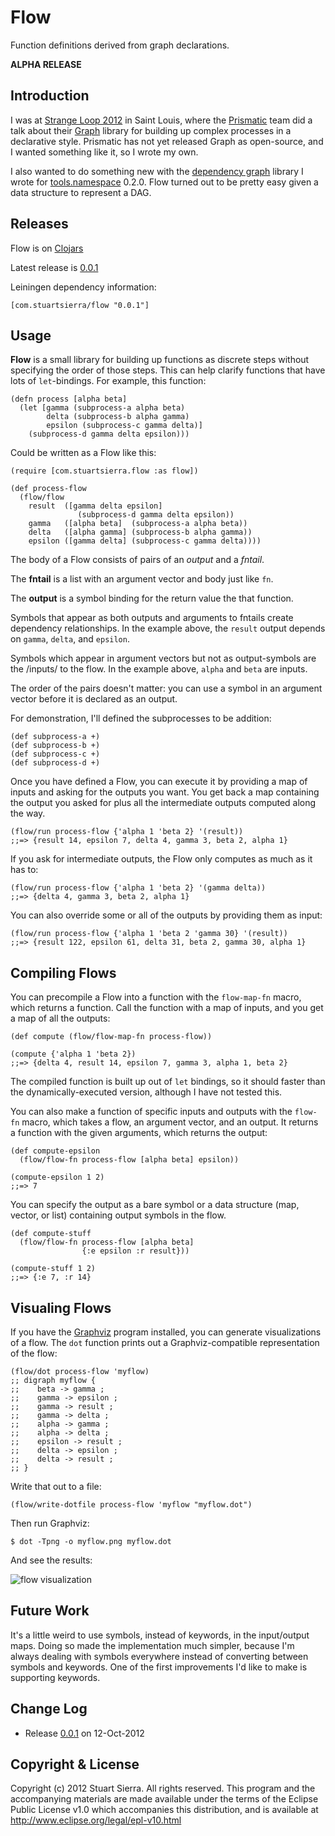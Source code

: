 # Flow

Function definitions derived from graph declarations.

**ALPHA RELEASE**


## Introduction ##

I was at [Strange Loop 2012] in Saint Louis, where the [Prismatic] team did a talk about their [Graph] library for building up complex processes in a declarative style. Prismatic has not yet released Graph as open-source, and I wanted something like it, so I wrote my own.

[Strange Loop 2012]: https://thestrangeloop.com/
[Prismatic]: http://getprismatic.com/
[Graph]: http://blog.getprismatic.com/blog/2012/10/1/prismatics-graph-at-strange-loop.html

I also wanted to do something new with the [dependency graph] library I wrote for [tools.namespace] 0.2.0. Flow turned out to be pretty easy given a data structure to represent a DAG.

[dependency graph]: https://github.com/clojure/tools.namespace/blob/tools.namespace-0.2.0/src/main/clojure/clojure/tools/namespace/dependency.clj
[tools.namespace]: https://github.com/clojure/tools.namespace


## Releases ## 

Flow is on [Clojars](https://clojars.org/com.stuartsierra/flow)

Latest release is [0.0.1](https://github.com/stuartsierra/flow/tree/flow-0.0.1)

Leiningen dependency information:

    [com.stuartsierra/flow "0.0.1"]


## Usage ##

**Flow** is a small library for building up functions as discrete steps without specifying the order of those steps. This can help clarify functions that have lots of `let`-bindings. For example, this function:

    (defn process [alpha beta]
      (let [gamma (subprocess-a alpha beta)
            delta (subprocess-b alpha gamma)
            epsilon (subprocess-c gamma delta)]
        (subprocess-d gamma delta epsilon)))

Could be written as a Flow like this:

    (require [com.stuartsierra.flow :as flow])

    (def process-flow
      (flow/flow
        result  ([gamma delta epsilon]
                   (subprocess-d gamma delta epsilon))
        gamma   ([alpha beta]  (subprocess-a alpha beta))
        delta   ([alpha gamma] (subprocess-b alpha gamma))
        epsilon ([gamma delta] (subprocess-c gamma delta))))
          
The body of a Flow consists of pairs of an *output* and a *fntail*.

The **fntail** is a list with an argument vector and body just like `fn`.

The **output** is a symbol binding for the return value the that function.

Symbols that appear as both outputs and arguments to fntails create dependency relationships. In the example above, the `result` output depends on `gamma`, `delta`, and `epsilon`.

Symbols which appear in argument vectors but not as output-symbols are the /inputs/ to the flow. In the example above, `alpha` and `beta` are inputs.

The order of the pairs doesn't matter: you can use a symbol in an argument vector before it is declared as an output.

For demonstration, I'll defined the subprocesses to be addition:

    (def subprocess-a +)
    (def subprocess-b +)
    (def subprocess-c +)
    (def subprocess-d +)

Once you have defined a Flow, you can execute it by providing a map of inputs and asking for the outputs you want. You get back a map containing the output you asked for plus all the intermediate outputs computed along the way.

    (flow/run process-flow {'alpha 1 'beta 2} '(result))
    ;;=> {result 14, epsilon 7, delta 4, gamma 3, beta 2, alpha 1}

If you ask for intermediate outputs, the Flow only computes as much as it has to:

    (flow/run process-flow {'alpha 1 'beta 2} '(gamma delta))
    ;;=> {delta 4, gamma 3, beta 2, alpha 1}

You can also override some or all of the outputs by providing them as input:

    (flow/run process-flow {'alpha 1 'beta 2 'gamma 30} '(result))
    ;;=> {result 122, epsilon 61, delta 31, beta 2, gamma 30, alpha 1} 



## Compiling Flows ##

You can precompile a Flow into a function with the `flow-map-fn` macro, which returns a function. Call the function with a map of inputs, and you get a map of all the outputs:

    (def compute (flow/flow-map-fn process-flow))

    (compute {'alpha 1 'beta 2})
    ;;=> {delta 4, result 14, epsilon 7, gamma 3, alpha 1, beta 2}

The compiled function is built up out of `let` bindings, so it should faster than the dynamically-executed version, although I have not tested this.

You can also make a function of specific inputs and outputs with the `flow-fn` macro, which takes a flow, an argument vector, and an output. It returns a function with the given arguments, which returns the output:

    (def compute-epsilon
      (flow/flow-fn process-flow [alpha beta] epsilon))

    (compute-epsilon 1 2)
    ;;=> 7

You can specify the output as a bare symbol or a data structure (map, vector, or list) containing output symbols in the flow.

    (def compute-stuff
      (flow/flow-fn process-flow [alpha beta]
                    {:e epsilon :r result}))

    (compute-stuff 1 2)
    ;;=> {:e 7, :r 14}



## Visualing Flows ##

If you have the [Graphviz] program installed, you can generate visualizations of a flow.  The `dot` function prints out a Graphviz-compatible representation of the flow:

    (flow/dot process-flow 'myflow)
    ;; digraph myflow {
    ;;    beta -> gamma ;
    ;;    gamma -> epsilon ;
    ;;    gamma -> result ;
    ;;    gamma -> delta ;
    ;;    alpha -> gamma ;
    ;;    alpha -> delta ;
    ;;    epsilon -> result ;
    ;;    delta -> epsilon ;
    ;;    delta -> result ;
    ;; }

Write that out to a file:

    (flow/write-dotfile process-flow 'myflow "myflow.dot")

Then run Graphviz:

    $ dot -Tpng -o myflow.png myflow.dot

And see the results:

![flow visualization](https://raw.github.com/stuartsierra/flow/master/myflow.png)

[Graphviz]: http://www.graphviz.org/


## Future Work ##

It's a little weird to use symbols, instead of keywords, in the input/output maps. Doing so made the implementation much simpler, because I'm always dealing with symbols everywhere instead of converting between symbols and keywords. One of the first improvements I'd like to make is supporting keywords.


## Change Log ##

* Release [0.0.1](https://github.com/stuartsierra/flow/tree/flow-0.0.1) on 12-Oct-2012


## Copyright & License ##

Copyright (c) 2012 Stuart Sierra. All rights reserved.  This program and the accompanying materials are made available under the terms of the Eclipse Public License v1.0 which accompanies this distribution, and is available at http://www.eclipse.org/legal/epl-v10.html
